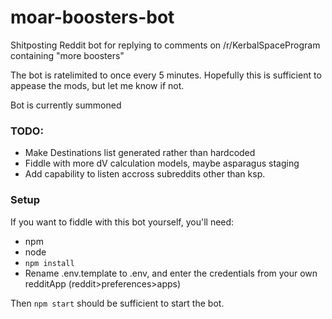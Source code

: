 # moar-boosters-bot

Shitposting Reddit bot for replying to comments on /r/KerbalSpaceProgram containing "more boosters"

The bot is ratelimited to once every 5 minutes. Hopefully this is sufficient to appease the mods, but let me know if not.

Bot is currently summoned

### TODO:

* Make Destinations list generated rather than hardcoded
* Fiddle with more dV calculation models, maybe asparagus staging
* Add capability to listen accross subreddits other than ksp.

### Setup

If you want to fiddle with this bot yourself, you'll need:

* npm
* node
* `npm install`
* Rename .env.template to .env, and enter the credentials from your own redditApp (reddit>preferences>apps)

Then `npm start` should be sufficient to start the bot.
